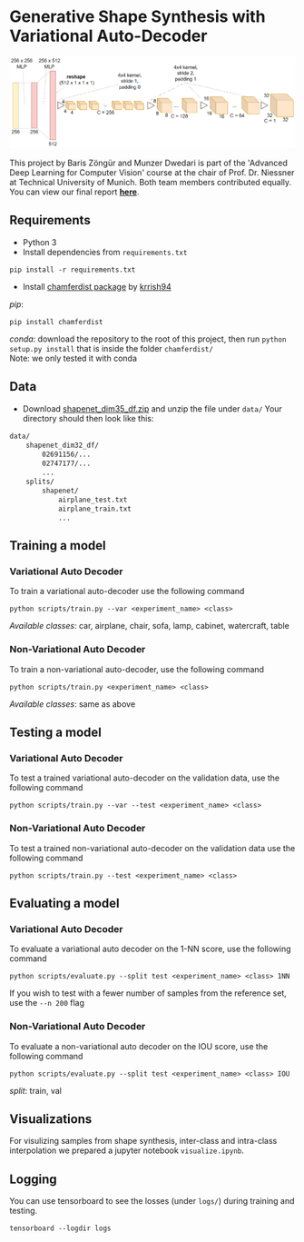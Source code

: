 # Generative Shape Synthesis with Variational Auto-Decoder

<p align="center"><img width="700" src="./docs/network.png"></p>

This project by Baris Zöngür and Munzer Dwedari is part of the 'Advanced Deep Learning for Computer Vision' course at the chair of Prof. Dr. Niessner at Technical University of Munich. Both team members contributed equally. You can view our final report [**here**](./docs/Generative_Shape_Synthesis_VAD.pdf).

## Requirements
- Python 3
- Install dependencies from ```requirements.txt```  

```shell 
pip install -r requirements.txt
```
- Install [chamferdist package](https://github.com/krrish94/chamferdist) by [krrish94](https://github.com/krrish94)  

*pip*: 
```shell 
pip install chamferdist
``` 
*conda*: download the repository to the root of this project, then run ```python setup.py install``` that is inside the folder ```chamferdist/```  
Note: we only tested it with conda

## Data
- Download [shapenet_dim35_df.zip](https://drive.google.com/file/d/1-0WDifB7km53JgfsTSEjxIXTakFilEEE/view?usp=sharing) and unzip the file under ```data/```
Your directory should then look like this:
```
data/
    shapenet_dim32_df/
        02691156/...
        02747177/...
        ...
    splits/
        shapenet/
            airplane_test.txt
            airplane_train.txt
            ...
```

## Training a model
### Variational Auto Decoder
To train a variational auto-decoder use the following command  
```shell
python scripts/train.py --var <experiment_name> <class>
```  
*Available classes*: car, airplane, chair, sofa, lamp, cabinet, watercraft, table
### Non-Variational Auto Decoder
To train a non-variational auto-decoder, use the following command  
```shell 
python scripts/train.py <experiment_name> <class>
```  
*Available classes*: same as above

## Testing a model
### Variational Auto Decoder
To test a trained variational auto-decoder on the validation data, use the following command  
```shell
python scripts/train.py --var --test <experiment_name> <class> 
```  
### Non-Variational Auto Decoder
To test a trained non-variational auto-decoder on the validation data use the following command  
```shell
python scripts/train.py --test <experiment_name> <class> 
```  

## Evaluating a model
### Variational Auto Decoder
To evaluate a variational auto decoder on the 1-NN score, use the following command  
```shell
python scripts/evaluate.py --split test <experiment_name> <class> 1NN 
```  
If you wish to test with a fewer number of samples from the reference set, use the ```--n 200``` flag  
### Non-Variational Auto Decoder
To evaluate a non-variational auto decoder on the IOU score, use the following command  
```shell
python scripts/evaluate.py --split test <experiment_name> <class> IOU 
```  
*split*: train, val

## Visualizations
For visulizing samples from shape synthesis, inter-class and intra-class interpolation we prepared a jupyter notebook ```visualize.ipynb```.

## Logging
You can use tensorboard to see the losses (under ```logs/```) during training and testing.    
```shel
tensorboard --logdir logs
```
